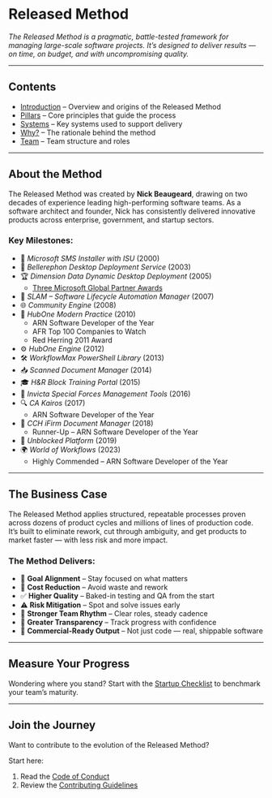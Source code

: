 
# Released Method

*The Released Method is a pragmatic, battle-tested framework for managing large-scale software projects. It’s designed to deliver results — on time, on budget, and with uncompromising quality.*

---

## Contents

- [Introduction](introduction.md) – Overview and origins of the Released Method  
- [Pillars](pillars.md) – Core principles that guide the process  
- [Systems](systems.md) – Key systems used to support delivery  
- [Why?](why.md) – The rationale behind the method  
- [Team](team-model.md) – Team structure and roles

---

## About the Method

The Released Method was created by **Nick Beaugeard**, drawing on two decades of experience leading high-performing software teams. As a software architect and founder, Nick has consistently delivered innovative products across enterprise, government, and startup sectors.

### Key Milestones:

- 🚀 *Microsoft SMS Installer with ISU* (2000)  
- 🧠 *Bellerephon Desktop Deployment Service* (2003)  
- 🏆 *Dimension Data Dynamic Desktop Deployment* (2005)  
  - [Three Microsoft Global Partner Awards](https://www.computerworld.com.au/article/162101/dimension_data_awarded_three_microsoft_global_partner_awards_2006/)  
- 🔁 *SLAM – Software Lifecycle Automation Manager* (2007)  
- 🌐 *Community Engine* (2008)  
- 💼 *HubOne Modern Practice* (2010)  
  - ARN Software Developer of the Year  
  - AFR Top 100 Companies to Watch  
  - Red Herring 2011 Award  
- ⚙️ *HubOne Engine* (2012)  
- 🛠️ *WorkflowMax PowerShell Library* (2013)  
- 📥 *Scanned Document Manager* (2014)  
- 🎓 *H&R Block Training Portal* (2015)  
- 🥷 *Invicta Special Forces Management Tools* (2016)  
- 🔍 *CA Kairos* (2017)  
  - ARN Software Developer of the Year  
- 📁 *CCH iFirm Document Manager* (2018)  
  - Runner-Up – ARN Software Developer of the Year  
- 🔗 *Unblocked Platform* (2019)  
- 🌍 *World of Workflows* (2023)  
  - Highly Commended – ARN Software Developer of the Year

---

## The Business Case

The Released Method applies structured, repeatable processes proven across dozens of product cycles and millions of lines of production code. It’s built to eliminate rework, cut through ambiguity, and get products to market faster — with less risk and more impact.

### The Method Delivers:

- 🎯 **Goal Alignment** – Stay focused on what matters  
- 💸 **Cost Reduction** – Avoid waste and rework  
- ✅ **Higher Quality** – Baked-in testing and QA from the start  
- ⚠️ **Risk Mitigation** – Spot and solve issues early  
- 🔁 **Stronger Team Rhythm** – Clear roles, steady cadence  
- 👀 **Greater Transparency** – Track progress with confidence  
- 🚢 **Commercial-Ready Output** – Not just code — real, shippable software

---

## Measure Your Progress

Wondering where you stand? Start with the [Startup Checklist](startup-checklist.md) to benchmark your team’s maturity.

---

## Join the Journey

Want to contribute to the evolution of the Released Method?

Start here:

1. Read the [Code of Conduct](CODE_OF_CONDUCT.md)  
2. Review the [Contributing Guidelines](CONTRIBUTING.md)
